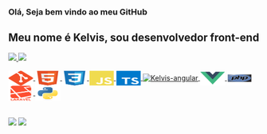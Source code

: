 ### Olá, Seja bem vindo ao meu GitHub
## Meu nome é Kelvis, sou desenvolvedor front-end

 <div>
  <a href="https://github.com/Kelvis-fernando">
  <img height="180em" src="https://github-readme-stats.vercel.app/api?username=Kelvis-fernando&show_icons=true&theme=dark&include_all_commits=true&count_private=true"/>
  <img height="180em" src="https://github-readme-stats.vercel.app/api/top-langs/?username=Kelvis-fernando&layout=compact&langs_count=7&theme=dark"/>
</div>

<div style="display: inline_block"><br>
  <img align="center" alt="Kelvis-Vue" height="30" width="50" src="./assets/git-original.svg">
  <img align="center" alt="Kelvis-HTML" height="30" width="50" src="https://raw.githubusercontent.com/devicons/devicon/master/icons/html5/html5-original.svg">
  <img align="center" alt="Kelvis-CSS" height="30" width="50" src="https://raw.githubusercontent.com/devicons/devicon/master/icons/css3/css3-original.svg">
  <img align="center" alt="Kelvis-Js" height="30" width="50" src="https://raw.githubusercontent.com/devicons/devicon/master/icons/javascript/javascript-plain.svg">
  <img align="center" alt="Kelvis-Ts" height="30" width="50" src="https://raw.githubusercontent.com/devicons/devicon/master/icons/typescript/typescript-plain.svg">
  <img align="center" alt="Kelvis-angular" height="30" width="50" src="https://cdn.jsdelivr.net/gh/devicons/devicon/icons/angularjs/angularjs-original.svg" />
  <img align="center" alt="Kelvis-Vue" height="30" width="50" src="./assets/vuejs-original.svg">
  <img align="center" alt="Kelvis-php" height="30" width="50" src="./assets/php-original.svg">
  <img align="center" alt="Kelvis-laravel" height="30" width="50" src="./assets/laravel-plain-wordmark.svg">
  <img align="center" alt="Kelvis-python" height="30" width="50" src="./assets/python-original.svg">
</div>
<br/><br/>
<div style="display: inline_block">
   <a href="mailto:kelvisdelapena@gmail.com"><img src="https://img.shields.io/badge/-Gmail-%23333?style=for-the-badge&logo=gmail&logoColor=white" target="_blank"></a>
  <a href="https://www.linkedin.com/in/kelvis-fernando-5b798818a/" target="_blank"><img src="https://img.shields.io/badge/-LinkedIn-%230077B5?style=for-the-badge&logo=linkedin&logoColor=white" target="_blank"></a> 
</div>
